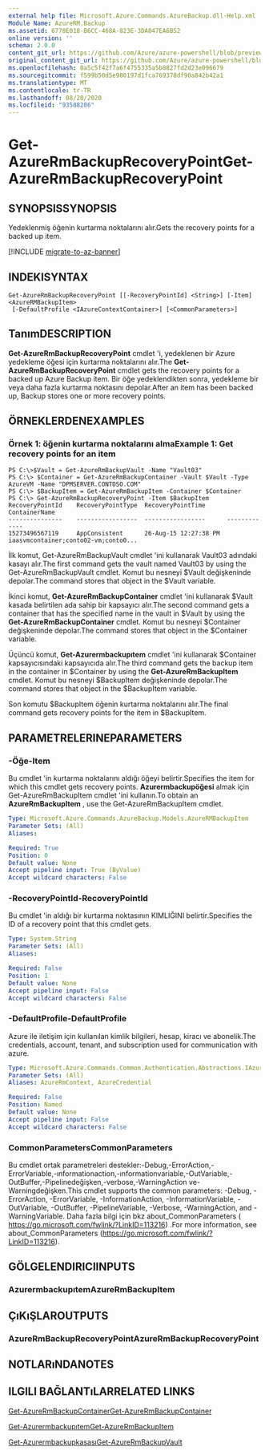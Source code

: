 ```yaml
---
external help file: Microsoft.Azure.Commands.AzureBackup.dll-Help.xml
Module Name: AzureRM.Backup
ms.assetid: 6778E018-B6CC-468A-823E-3DA047EA6B52
online version: ''
schema: 2.0.0
content_git_url: https://github.com/Azure/azure-powershell/blob/preview/src/ResourceManager/AzureBackup/Commands.AzureBackup/help/Get-AzureRmBackupRecoveryPoint.md
original_content_git_url: https://github.com/Azure/azure-powershell/blob/preview/src/ResourceManager/AzureBackup/Commands.AzureBackup/help/Get-AzureRmBackupRecoveryPoint.md
ms.openlocfilehash: 0a5c5f42f7a6f4755335a5b8827fd2d23e096679
ms.sourcegitcommit: f599b50d5e980197d1fca769378df90a842b42a1
ms.translationtype: MT
ms.contentlocale: tr-TR
ms.lasthandoff: 08/20/2020
ms.locfileid: "93588286"
---
```

# <span data-ttu-id="8fa6c-101">Get-AzureRmBackupRecoveryPoint</span><span class="sxs-lookup"><span data-stu-id="8fa6c-101">Get-AzureRmBackupRecoveryPoint</span></span>

## <span data-ttu-id="8fa6c-102">SYNOPSIS</span><span class="sxs-lookup"><span data-stu-id="8fa6c-102">SYNOPSIS</span></span>
<span data-ttu-id="8fa6c-103">Yedeklenmiş öğenin kurtarma noktalarını alır.</span><span class="sxs-lookup"><span data-stu-id="8fa6c-103">Gets the recovery points for a backed up item.</span></span>

[!INCLUDE [migrate-to-az-banner](../../includes/migrate-to-az-banner.md)]

## <span data-ttu-id="8fa6c-104">INDEKI</span><span class="sxs-lookup"><span data-stu-id="8fa6c-104">SYNTAX</span></span>

```
Get-AzureRmBackupRecoveryPoint [[-RecoveryPointId] <String>] [-Item] <AzureRMBackupItem>
 [-DefaultProfile <IAzureContextContainer>] [<CommonParameters>]
```

## <span data-ttu-id="8fa6c-105">Tanım</span><span class="sxs-lookup"><span data-stu-id="8fa6c-105">DESCRIPTION</span></span>
<span data-ttu-id="8fa6c-106">**Get-AzureRmBackupRecoveryPoint** cmdlet 'i, yedeklenen bir Azure yedekleme öğesi için kurtarma noktalarını alır.</span><span class="sxs-lookup"><span data-stu-id="8fa6c-106">The **Get-AzureRmBackupRecoveryPoint** cmdlet gets the recovery points for a backed up Azure Backup item.</span></span>
<span data-ttu-id="8fa6c-107">Bir öğe yedeklendikten sonra, yedekleme bir veya daha fazla kurtarma noktasını depolar.</span><span class="sxs-lookup"><span data-stu-id="8fa6c-107">After an item has been backed up, Backup stores one or more recovery points.</span></span>

## <span data-ttu-id="8fa6c-108">ÖRNEKLERDEN</span><span class="sxs-lookup"><span data-stu-id="8fa6c-108">EXAMPLES</span></span>

### <span data-ttu-id="8fa6c-109">Örnek 1: öğenin kurtarma noktalarını alma</span><span class="sxs-lookup"><span data-stu-id="8fa6c-109">Example 1: Get recovery points for an item</span></span>
```
PS C:\>$Vault = Get-AzureRmBackupVault -Name "Vault03"
PS C:\> $Container = Get-AzureRmBackupContainer -Vault $Vault -Type AzureVM -Name "DPMSERVER.CONTOSO.COM"
PS C:\> $BackupItem = Get-AzureRmBackupItem -Container $Container
PS C:\> Get-AzureRmBackupRecoveryPoint -Item $BackupItem
RecoveryPointId    RecoveryPointType  RecoveryPointTime      ContainerName
---------------    -----------------  -----------------      -------------
15273496567119     AppConsistent      26-Aug-15 12:27:38 PM  iaasvmcontainer;conto02-vm;conto0...
```

<span data-ttu-id="8fa6c-110">İlk komut, Get-AzureRmBackupVault cmdlet 'ini kullanarak Vault03 adındaki kasayı alır.</span><span class="sxs-lookup"><span data-stu-id="8fa6c-110">The first command gets the vault named Vault03 by using the Get-AzureRmBackupVault cmdlet.</span></span>
<span data-ttu-id="8fa6c-111">Komut bu nesneyi $Vault değişkeninde depolar.</span><span class="sxs-lookup"><span data-stu-id="8fa6c-111">The command stores that object in the $Vault variable.</span></span>

<span data-ttu-id="8fa6c-112">İkinci komut, **Get-AzureRmBackupContainer** cmdlet 'ini kullanarak $Vault kasada belirtilen ada sahip bir kapsayıcı alır.</span><span class="sxs-lookup"><span data-stu-id="8fa6c-112">The second command gets a container that has the specified name in the vault in $Vault by using the **Get-AzureRmBackupContainer** cmdlet.</span></span>
<span data-ttu-id="8fa6c-113">Komut bu nesneyi $Container değişkeninde depolar.</span><span class="sxs-lookup"><span data-stu-id="8fa6c-113">The command stores that object in the $Container variable.</span></span>

<span data-ttu-id="8fa6c-114">Üçüncü komut, **Get-Azurermbackupıtem** cmdlet 'ini kullanarak $Container kapsayıcısındaki kapsayıcıda alır.</span><span class="sxs-lookup"><span data-stu-id="8fa6c-114">The third command gets the backup item in the container in $Container by using the **Get-AzureRmBackupItem** cmdlet.</span></span>
<span data-ttu-id="8fa6c-115">Komut bu nesneyi $BackupItem değişkeninde depolar.</span><span class="sxs-lookup"><span data-stu-id="8fa6c-115">The command stores that object in the $BackupItem variable.</span></span>

<span data-ttu-id="8fa6c-116">Son komutu $BackupItem öğenin kurtarma noktalarını alır.</span><span class="sxs-lookup"><span data-stu-id="8fa6c-116">The final command gets recovery points for the item in $BackupItem.</span></span>

## <span data-ttu-id="8fa6c-117">PARAMETRELERINE</span><span class="sxs-lookup"><span data-stu-id="8fa6c-117">PARAMETERS</span></span>

### <span data-ttu-id="8fa6c-118">-Öğe</span><span class="sxs-lookup"><span data-stu-id="8fa6c-118">-Item</span></span>
<span data-ttu-id="8fa6c-119">Bu cmdlet 'in kurtarma noktalarını aldığı öğeyi belirtir.</span><span class="sxs-lookup"><span data-stu-id="8fa6c-119">Specifies the item for which this cmdlet gets recovery points.</span></span>
<span data-ttu-id="8fa6c-120">**Azurermbackupöğesi** almak için Get-AzureRmBackupItem cmdlet 'ini kullanın.</span><span class="sxs-lookup"><span data-stu-id="8fa6c-120">To obtain an **AzureRmBackupItem** , use the Get-AzureRmBackupItem cmdlet.</span></span>

```yaml
Type: Microsoft.Azure.Commands.AzureBackup.Models.AzureRMBackupItem
Parameter Sets: (All)
Aliases: 

Required: True
Position: 0
Default value: None
Accept pipeline input: True (ByValue)
Accept wildcard characters: False
```

### <span data-ttu-id="8fa6c-121">-RecoveryPointId</span><span class="sxs-lookup"><span data-stu-id="8fa6c-121">-RecoveryPointId</span></span>
<span data-ttu-id="8fa6c-122">Bu cmdlet 'in aldığı bir kurtarma noktasının KIMLIĞINI belirtir.</span><span class="sxs-lookup"><span data-stu-id="8fa6c-122">Specifies the ID of a recovery point that this cmdlet gets.</span></span>

```yaml
Type: System.String
Parameter Sets: (All)
Aliases: 

Required: False
Position: 1
Default value: None
Accept pipeline input: False
Accept wildcard characters: False
```

### <span data-ttu-id="8fa6c-123">-DefaultProfile</span><span class="sxs-lookup"><span data-stu-id="8fa6c-123">-DefaultProfile</span></span>
<span data-ttu-id="8fa6c-124">Azure ile iletişim için kullanılan kimlik bilgileri, hesap, kiracı ve abonelik.</span><span class="sxs-lookup"><span data-stu-id="8fa6c-124">The credentials, account, tenant, and subscription used for communication with azure.</span></span>

```yaml
Type: Microsoft.Azure.Commands.Common.Authentication.Abstractions.IAzureContextContainer
Parameter Sets: (All)
Aliases: AzureRmContext, AzureCredential

Required: False
Position: Named
Default value: None
Accept pipeline input: False
Accept wildcard characters: False
```

### <span data-ttu-id="8fa6c-125">CommonParameters</span><span class="sxs-lookup"><span data-stu-id="8fa6c-125">CommonParameters</span></span>
<span data-ttu-id="8fa6c-126">Bu cmdlet ortak parametreleri destekler:-Debug,-ErrorAction,-ErrorVariable,-ınformationaction,-ınformationvariable,-OutVariable,-OutBuffer,-Pipelinedeğişken,-verbose,-WarningAction ve-Warningdeğişken.</span><span class="sxs-lookup"><span data-stu-id="8fa6c-126">This cmdlet supports the common parameters: -Debug, -ErrorAction, -ErrorVariable, -InformationAction, -InformationVariable, -OutVariable, -OutBuffer, -PipelineVariable, -Verbose, -WarningAction, and -WarningVariable.</span></span> <span data-ttu-id="8fa6c-127">Daha fazla bilgi için bkz about_CommonParameters ( https://go.microsoft.com/fwlink/?LinkID=113216) .</span><span class="sxs-lookup"><span data-stu-id="8fa6c-127">For more information, see about_CommonParameters (https://go.microsoft.com/fwlink/?LinkID=113216).</span></span>

## <span data-ttu-id="8fa6c-128">GÖLGELENDIRICI</span><span class="sxs-lookup"><span data-stu-id="8fa6c-128">INPUTS</span></span>

### <span data-ttu-id="8fa6c-129">Azurermbackupıtem</span><span class="sxs-lookup"><span data-stu-id="8fa6c-129">AzureRmBackupItem</span></span>

## <span data-ttu-id="8fa6c-130">ÇıKıŞLAR</span><span class="sxs-lookup"><span data-stu-id="8fa6c-130">OUTPUTS</span></span>

### <span data-ttu-id="8fa6c-131">AzureRmBackupRecoveryPoint</span><span class="sxs-lookup"><span data-stu-id="8fa6c-131">AzureRmBackupRecoveryPoint</span></span>

## <span data-ttu-id="8fa6c-132">NOTLARıNDA</span><span class="sxs-lookup"><span data-stu-id="8fa6c-132">NOTES</span></span>

## <span data-ttu-id="8fa6c-133">ILGILI BAĞLANTıLAR</span><span class="sxs-lookup"><span data-stu-id="8fa6c-133">RELATED LINKS</span></span>

[<span data-ttu-id="8fa6c-134">Get-AzureRmBackupContainer</span><span class="sxs-lookup"><span data-stu-id="8fa6c-134">Get-AzureRmBackupContainer</span></span>](./Get-AzureRmBackupContainer.md)

[<span data-ttu-id="8fa6c-135">Get-Azurermbackupıtem</span><span class="sxs-lookup"><span data-stu-id="8fa6c-135">Get-AzureRmBackupItem</span></span>](./Get-AzureRmBackupItem.md)

[<span data-ttu-id="8fa6c-136">Get-Azurermbackupkasası</span><span class="sxs-lookup"><span data-stu-id="8fa6c-136">Get-AzureRmBackupVault</span></span>](./Get-AzureRmBackupVault.md)


